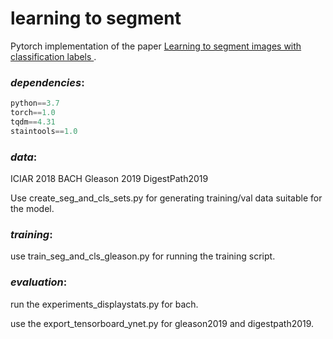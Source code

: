 # learning to segment

Pytorch implementation of the paper [Learning to segment images with classification labels
](https://arxiv.org/abs/1912.12533).

### *dependencies*:
```python
python==3.7
torch==1.0
tqdm==4.31
staintools==1.0
```

### *data*:

ICIAR 2018 BACH
Gleason 2019
DigestPath2019

Use create_seg_and_cls_sets.py for generating training/val data 
suitable for the model.

### *training*: 

use train_seg_and_cls_gleason.py for running the training script.

### *evaluation*:

run the experiments_displaystats.py for bach.

use the export_tensorboard_ynet.py for gleason2019 and digestpath2019.